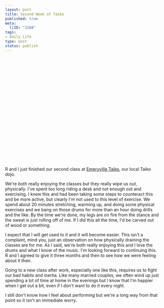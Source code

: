 ```yaml
--- 
layout: post
title: Second Week of Taiko
published: true
meta: 
  ljID: "3288"
tags: 
- Daily Life
type: post
status: publish
---
```

<p align="center"><object width="425" height="344"><param name="movie" value="http://www.youtube.com/v/onbA7RWZ4T4&hl=en"></param><embed src="http://www.youtube.com/v/onbA7RWZ4T4&hl=en" type="application/x-shockwave-flash" width="425" height="344"></embed></object></p>
R and I just finished our second class at <a href="http://www.etaiko.org">Emeryville Taiko</a>, our local Taiko dojo.

We're both really enjoying the classes but they really wipe us out, physically. I've spent too long riding a desk and not enough out and exercising. I knew this and had been taking some steps to counteract this and be more active, but clearly I'm not used to this level of exercise. We spend about 20 minutes stretching, warming up, and doing some physical exercises and we bang on those drums for more than an hour doing drills and the like. By the time we're done, my legs are on fire from the stance and the sweat is just rolling off of me. If I did this all the time, I'd be carved out of wood or something.

I expect that I will get used to it and it will become easier. This isn't a complaint, mind you, just an observation on how physically draining the classes are for me. As I said, we're both really enjoying this and I love the drums and what I know of the music. I'm looking forward to continuing this. R and I agreed to give it three months and then to see how we were feeling about it then.

Going to a new class after work, especially one like this, requires us to fight our bad habits and inertia. Like many married couples, we often wind up just spending a lot of time at home in the evenings but I know that I'm happier when I get out a bit, even if I don't want to do it every night.

I still don't know how I feel about performing but we're a long way from that point so it isn't an immediate worry.
